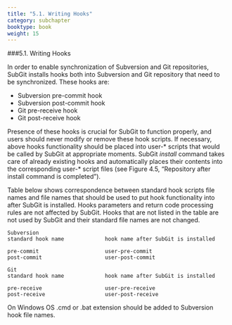 ```yaml
---
title: "5.1. Writing Hooks"
category: subchapter
booktype: book
weight: 15
---
```

###5.1. Writing Hooks

In order to enable synchronization of Subversion and Git repositories, SubGit installs hooks both into Subversion and Git repository that need to be synchronized. These hooks are:

+ Subversion pre-commit hook
+ Subversion post-commit hook
+ Git pre-receive hook
+ Git post-receive hook

Presence of these hooks is crucial for SubGit to function properly, and users should never modify or remove these hook scripts. If necessary, above hooks functionality should be placed into user-\* scripts that would be called by SubGit at appropriate moments. SubGit *install* command takes care of already existing hooks and automatically places their contents into the corresponding user-\* script files (see Figure 4.5, “Repository after install command is completed”).

Table below shows correspondence between standard hook scripts file names and file names that should be used to put hook functionality into after SubGit is installed. Hooks parameters and return code processing rules are not affected by SubGit. Hooks that are not listed in the table are not used by SubGit and their standard file names are not changed.

    Subversion
    standard hook name             hook name after SubGit is installed

    pre-commit                     user-pre-commit
    post-commit                    user-post-commit

    Git
    standard hook name             hook name after SubGit is installed

    pre-receive                    user-pre-receive
    post-receive                   user-post-receive

On Windows OS .cmd or .bat extension should be added to Subversion hook file names.